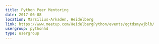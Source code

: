 ```yaml
---
title: Python Peer Mentoring
date: 2017-06-08
location: Marsilius-Arkaden, Heidelberg
link: https://www.meetup.com/HeidelbergPython/events/qgtdsmywjblb/
usergroup: pythonhd
type: usergroup
---
```

